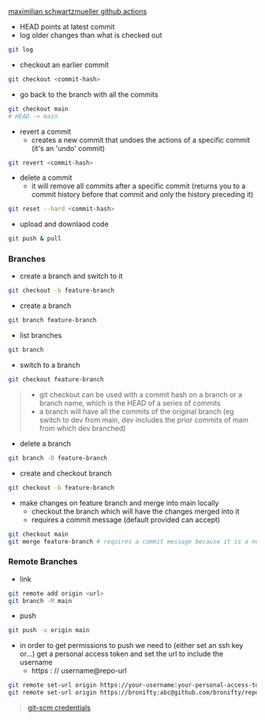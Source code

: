 [maximilian schwartzmueller github actions](https://www.udemy.com/course/github-actions-the-complete-guide/learn/lecture/34122306#learning-tools)

- HEAD points at latest commit 
- log older changes than what is checked out
```sh
git log
```
- checkout an earlier commit
```sh
git checkout <commit-hash> 
```
- go back to the branch with all the commits
```sh
git checkout main
# HEAD -> main
```
- revert a commit 
	- creates a new commit that undoes the actions of a specific commit (it's an 'undo' commit)
```sh
git revert <commit-hash>
```
- delete a commit 
	- it will remove all commits after a specific commit (returns you to a commit history before that commit and only the history preceding it)
```sh
git reset --hard <commit-hash>
```
- upload and downlaod  code 
```sh
git push & pull
```

### Branches
- create a branch and switch to it
```sh
git checkout -b feature-branch
```
- create a branch
```sh
git branch feature-branch
```
- list branches
```sh
git branch
```
- switch to a branch
```sh
git checkout feature-branch
```

> - git checkout can be used with a commit hash on a branch or a branch name, which is the HEAD of a series of commits
> - a branch will have all the commits of the original branch (eg switch to dev from main, dev includes the prior commits of main from which dev branched) 

- delete a branch
```sh
git branch -D feature-branch
```
- create and checkout branch
```sh
git checkout -b feature-branch
```
- make changes on feature branch and merge into main locally
	- checkout the branch which will have the changes merged into it
	- requires a commit message (default provided can accept)
```sh
git checkout main
git merge feature-branch # requires a commit message because it is a new commit
```

### Remote Branches
- link
```sh
git remote add origin <url>
git branch -M main
```
- push
```sh
git push -u origin main
```
- in order to get permissions to push we need to (either set an ssh key or...) get a personal access token and set the url to include the username
	- https : // username@repo-url
```sh
git remote set-url origin https://your-username:your-personal-access-token@github.com
git remote set-url origin https://bronifty:abc@github.com/bronifty/reponame.git
```
> [git-scm credentials](https://git-scm.com/docs/gitcredentials)




